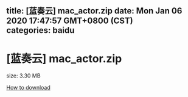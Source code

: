 
title: [蓝奏云]   mac_actor.zip
date: Mon Jan 06 2020 17:47:57 GMT+0800 (CST)    
categories: baidu
---

# [蓝奏云]   mac_actor.zip
size: 3.30 MB
 
 

[How to download](https://bpcam.bemobtrk.com/go/2ceec3aa-1ca2-46d6-b9ff-aaa5c184517c?jno=4644)